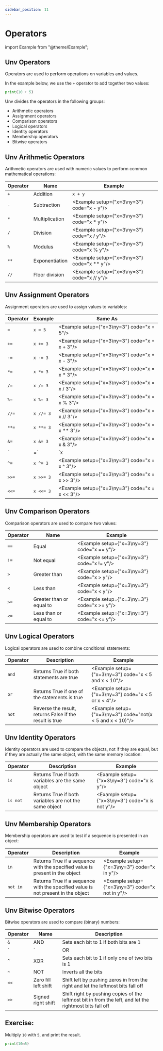 ```yaml
---
sidebar_position: 11
---
```

# Operators

import Example from "@theme/Example";

## Unv Operators

Operators are used to perform operations on variables and values.

In the example below, we use the `+` operator to add together two values:

```py
print(10 + 5)
```

Unv divides the operators in the following groups:

- Arithmetic operators
- Assignment operators
- Comparison operators
- Logical operators
- Identity operators
- Membership operators
- Bitwise operators

## Unv Arithmetic Operators

Arithmetic operators are used with numeric values to perform common mathematical operations:

Operator|Name|Example
-|-|-
`+`|Addition|`x + y`|<Example setup={"x=3\ny=3"} code="x + y"/>
`-`|Subtraction|<Example setup={"x=3\ny=3"} code="x - y"/>
`*`|Multiplication|<Example setup={"x=3\ny=3"} code="x * y"/>
`/`|Division|<Example setup={"x=3\ny=3"} code="x / y"/>
`%`|Modulus|<Example setup={"x=3\ny=3"} code="x % y"/>
`**`|Exponentiation|<Example setup={"x=3\ny=3"} code="x ** y"/>
`//`|Floor division|<Example setup={"x=3\ny=3"} code="x // y"/>

## Unv Assignment Operators

Assignment operators are used to assign values to variables:

Operator|Example|Same As
-|-|-
`=`|`x = 5`|<Example setup={"x=3\ny=3"} code="x = 5"/>
`+=`|`x += 3`|<Example setup={"x=3\ny=3"} code="x = x + 3"/>
`-=`|`x -= 3`|<Example setup={"x=3\ny=3"} code="x = x - 3"/>
`*=`|`x *= 3`|<Example setup={"x=3\ny=3"} code="x = x * 3"/>
`/=`|`x /= 3`|<Example setup={"x=3\ny=3"} code="x = x / 3"/>
`%=`|`x %= 3`|<Example setup={"x=3\ny=3"} code="x = x % 3"/>
`//=`|`x //= 3`|<Example setup={"x=3\ny=3"} code="x = x // 3"/>
`**=`|`x **= 3`|<Example setup={"x=3\ny=3"} code="x = x ** 3"/>
`&=`|`x &= 3`|<Example setup={"x=3\ny=3"} code="x = x & 3"/>
`|=`|`x |= 3`|<Example setup={"x=3\ny=3"} code="x = x | 3"/>
`^=`|`x ^= 3`|<Example setup={"x=3\ny=3"} code="x = x ^ 3"/>
`>>=`|`x >>= 3`|<Example setup={"x=3\ny=3"} code="x = x >> 3"/>
`<<=`|`x <<= 3`|<Example setup={"x=3\ny=3"} code="x = x << 3"/>

## Unv Comparison Operators

Comparison operators are used to compare two values:

Operator|Name|Example
-|-|-
`==`|Equal|<Example setup={"x=3\ny=3"} code="x == y"/>
`!=`|Not equal|<Example setup={"x=3\ny=3"} code="x != y"/>
`>`|Greater than|<Example setup={"x=3\ny=3"} code="x > y"/>
`<`|Less than|<Example setup={"x=3\ny=3"} code="x < y"/>
`>=`|Greater than or equal to|<Example setup={"x=3\ny=3"} code="x >= y"/>
`<=`|Less than or equal to|<Example setup={"x=3\ny=3"} code="x <= y"/>

## Unv Logical Operators

Logical operators are used to combine conditional statements:

Operator|Description|Example
-|-|-
`and`|Returns True if both statements are true|<Example setup={"x=3\ny=3"} code="x < 5 and x < 10"/>
`or`|Returns True if one of the statements is true|<Example setup={"x=3\ny=3"} code="x < 5 or x < 4"/>
`not`|Reverse the result, returns False if the result is true|<Example setup={"x=3\ny=3"} code="not(x < 5 and x < 10)"/>

## Unv Identity Operators

Identity operators are used to compare the objects, not if they are equal, but if they are actually the same object, with the same memory location:

Operator|Description|Example
-|-|-
`is`|Returns True if both variables are the same object|<Example setup={"x=3\ny=3"} code="x is y"/>
`is not`|Returns True if both variables are not the same object|<Example setup={"x=3\ny=3"} code="x is not y"/>

## Unv Membership Operators

Membership operators are used to test if a sequence is presented in an object:

Operator|Description|Example
-|-|-
`in`|Returns True if a sequence with the specified value is present in the object|<Example setup={"x=3\ny=3"} code="x in y"/>
`not in`|Returns True if a sequence with the specified value is not present in the object|<Example setup={"x=3\ny=3"} code="x not in y"/>

## Unv Bitwise Operators

Bitwise operators are used to compare (binary) numbers:

Operator|Name|Description
-|-|-
`&`|AND|Sets each bit to 1 if both bits are 1
`|`|OR|Sets each bit to 1 if one of two bits is 1
`^`|XOR|Sets each bit to 1 if only one of two bits is 1
`~`|NOT|Inverts all the bits
`<<`|Zero fill left shift|Shift left by pushing zeros in from the right and let the leftmost bits fall off
`>>`|Signed right shift|Shift right by pushing copies of the leftmost bit in from the left, and let the rightmost bits fall off  

## Exercise:

Multiply `10` with `5`, and print the result.

```py
print(10☐5)
```
